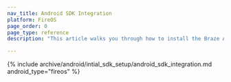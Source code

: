 ```yaml
---
nav_title: Android SDK Integration
platform: FireOS
page_order: 0
page_type: reference
description: "This article walks you through how to install the Braze Android SDK."

---
```


{% include archive/android/intial_sdk_setup/android_sdk_integration.md android_type="fireos" %}
